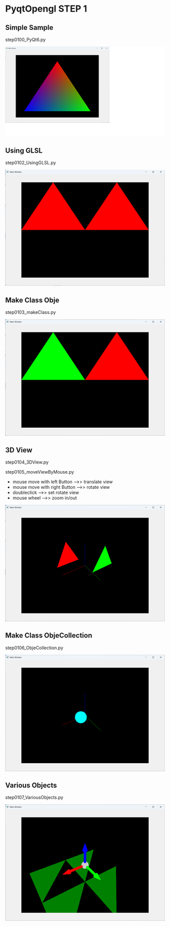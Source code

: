 # PyqtOpengl STEP 1
## Simple Sample
step0100_PyQt6.py

![step0100](https://github.com/IseShouzou/PyqtOpenGL/blob/main/step0100_PyQt6.png)

## Using GLSL
step0102_UsingGLSL.py

![step0102](https://github.com/IseShouzou/PyqtOpenGL/blob/main/step0102_UsingGLSL.png)

## Make Class Obje
step0103_makeClass.py

![step0103](https://github.com/IseShouzou/PyqtOpenGL/blob/main/step0103_makeClass.png)

## 3D View
step0104_3DView.py  
  
step0105_moveViewByMouse.py
- mouse move with left Button  -->> translate view  
- mouse move with right Button -->> rotate view  
- doubleclick                  -->> set rotate view  
- mouse wheel                  -->> zoom in/out  

![step0104](https://github.com/IseShouzou/PyqtOpenGL/blob/main/step0104_3DView.png)

## Make Class ObjeCollection
step0106_ObjeCollection.py

![step0106](https://github.com/IseShouzou/PyqtOpenGL/blob/main/step0106_ObjeCollection.png)

## Various Objects
step0107_VariousObjects.py

![step0107](https://github.com/IseShouzou/PyqtOpenGL/blob/main/step0107_VariousObjects.png)

